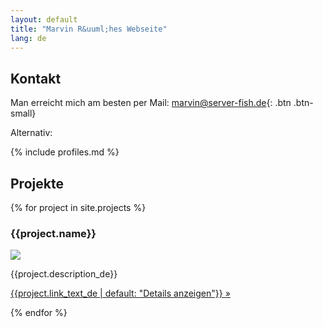 ```yaml
---
layout: default
title: "Marvin R&uuml;hes Webseite"
lang: de
---
```

Kontakt
-------
Man erreicht mich am besten per Mail: [marvin@server-fish.de](mailto:marvin+website@server-fish.de){: .btn .btn-small}

Alternativ:

{% include profiles.md %}

Projekte
----------

<div class="row">
{% for project in site.projects %}
<div class="span4">
    <h3>{{project.name}}</h3>
    <p><img src="{{project.image}}" class="img-polaroid" /></p>
    <p>{{project.description_de}}</p>
    <p><a class="btn" target="_blank" href="{{project.link_target}}">{{project.link_text_de | default: "Details anzeigen"}} &raquo;</a></p>
</div>
{% endfor %}
</div>